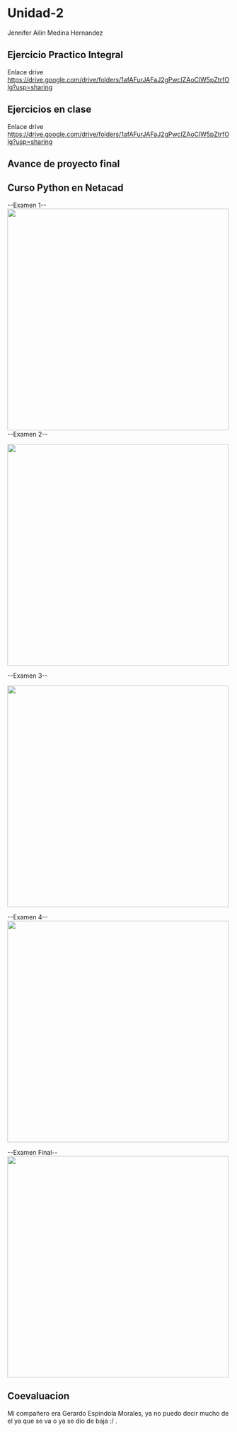 # Unidad-2
Jennifer Ailin Medina Hernandez 

## Ejercicio Practico Integral
Enlace drive
https://drive.google.com/drive/folders/1afAFurJAFaJ2gPwcIZAoClW5pZtrfOlg?usp=sharing

## Ejercicios en clase
Enlace drive
https://drive.google.com/drive/folders/1afAFurJAFaJ2gPwcIZAoClW5pZtrfOlg?usp=sharing

## Avance de proyecto final

## Curso Python en Netacad 

--Examen 1--
<br>
<img src="https://github.com/user-attachments/assets/40e214cf-2e6e-49a4-b005-b3b2f3f2f745" width="500"/>
<br>
--Examen 2--

<img src="https://github.com/user-attachments/assets/3155f90b-b80f-4b00-857e-83d4a5997b23" width="500"/>

--Examen 3--

<img src="https://github.com/user-attachments/assets/4af914fb-ef93-4aa4-b732-f135a3078c92" width="500"/>
<br>

--Examen 4--
<br>
<img src="https://github.com/user-attachments/assets/0c40dcc9-3ad2-4d2e-8bdc-d9c10241417d" width="500"/>
<br>

--Examen Final--
<br>
<img src="https://github.com/user-attachments/assets/81e4f8b0-2b3f-43e3-b377-227a2672b286" width="500"/>
<br>
## Coevaluacion 
Mi compañero era Gerardo Espindola Morales, ya no puedo decir mucho de el ya que se va o ya se dio de baja :/ .

